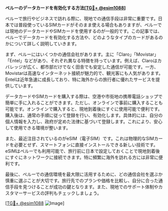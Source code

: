 **ペルーのデータカードを有効化する方法[[TG💪+ @esim1088](https://t.me/s/esim1088)]**

ペルーで旅行やビジネスで訪れる際に、現地での通信手段は非常に重要です。日本では普段使っているSIMカードがそのまま使える場合もありますが、ペルーでは現地のデータカードやSIMカードを使用するのが一般的です。この記事では、ペルーでデータカードを有効化する方法や、どのようなタイプのカードがあるのかについて詳しく説明していきます。

まず、ペルーにはいくつかの通信会社があります。主に「Claro」「Movistar」「Entel」などがあり、それぞれ異なる特徴を持っています。例えば、Claroはカバレッジが広く、都市部だけでなく田舎でも安定した通信が可能です。一方、Movistarは高速なインターネット接続が魅力的で、観光客にも人気があります。Entelは近年急速に成長しており、特に海外からの旅行者に優れたサービスを提供しています。

データカードやSIMカードを購入する際は、空港や市街地の携帯電話ショップで簡単に手に入れることができます。ただし、オンラインで事前に購入することも可能です。オンラインで購入すると、現地到着後にすぐに使用可能で便利です。購入後は、通常の手順に従って登録を行い、有効化します。具体的には、自分の個人情報を入力し、政府が定めた法律に基づいて登録します。これにより、安心して使用できる環境が整います。

また、最近注目されているのがeSIM（電子SIM）です。これは物理的なSIMカードを必要とせず、スマートフォンに直接インストールできる新しい技術です。eSIMはペルーでも利用可能で、旅行前に日本で設定しておくことで現地到着後にすぐにネットワークに接続できます。特に頻繁に海外を訪れる方には非常に便利です。

最後に、ペルーでの通信環境を最大限に活用するために、どの通信会社を選ぶか慎重に選ぶことが大切です。旅行先でのプランや価格を比較し、自分に合った通信手段を見つけることが成功の鍵となります。また、現地でのサポート体制やカスタマーサービスの評判もチェックしましょう。

[[TG💪+ @esim1088](https://t.me/s/esim1088) ![Image](https://i.postimg.cc/Y0z9fWf4/image.png)]